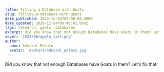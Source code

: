 ```yaml
---
title: Filling a Database with Goats
slug: filling-a-database-with-goats
date_published: 2020-12-04T07:00:00.000Z
date_updated: 2020-12-04T08:46:01.000Z
tags: research, goats, databases
excerpt: Did you know that not enough Databases have Goats in them? Let's fix that!
cover: '2022/09/apple_tart.png'
author:
  name: Admiral Potato
  avatar: 'avatars/admiral_potato.jpg'
---
```


 Did you know that not enough Databases have Goats in them? Let's fix that!
